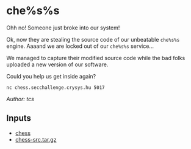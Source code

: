 # che%s%s

Ohh no! Someone just broke into our system!

Ok, now they are stealing the source code of our unbeatable `che%s%s` engine.
Aaaand we are locked out of our `che%s%s` service...

We managed to capture their modified source code while the bad folks uploaded a new version of our software.

Could you help us get inside again?

`nc chess.secchallenge.crysys.hu 5017`

*Author: tcs*

## Inputs
- [chess](input/chess)
- [chess-src.tar.gz](input/chess-src.tar.gz)


